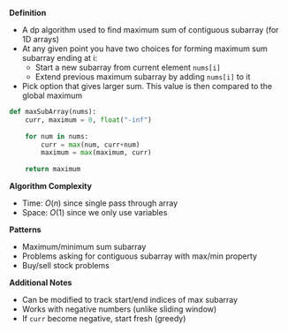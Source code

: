 **Definition**
- A dp algorithm used to find maximum sum of contiguous subarray (for 1D arrays)
- At any given point you have two choices for forming maximum sum subarray ending at i:
	- Start a new subarray from current element `nums[i]`
	- Extend previous maximum subarray by adding `nums[i]` to it
- Pick option that gives larger sum. This value is then compared to the global maximum

```Python
def maxSubArray(nums):
	curr, maximum = 0, float("-inf")
	
	for num in nums:
		curr = max(num, curr+num)
		maximum = max(maximum, curr)
	
	return maximum
```

**Algorithm Complexity**
- Time: $O(n)$ since single pass through array
- Space: $O(1)$ since we only use variables

**Patterns**
- Maximum/minimum sum subarray
- Problems asking for contiguous subarray with max/min property
- Buy/sell stock problems

**Additional Notes**
- Can be modified to track start/end indices of max subarray
- Works with negative numbers (unlike sliding window)
- If `curr` become negative, start fresh (greedy)



